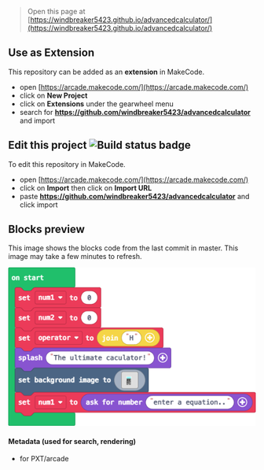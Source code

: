  


> Open this page at [https://windbreaker5423.github.io/advancedcalculator/](https://windbreaker5423.github.io/advancedcalculator/)

## Use as Extension

This repository can be added as an **extension** in MakeCode.

* open [https://arcade.makecode.com/](https://arcade.makecode.com/)
* click on **New Project**
* click on **Extensions** under the gearwheel menu
* search for **https://github.com/windbreaker5423/advancedcalculator** and import

## Edit this project ![Build status badge](https://github.com/windbreaker5423/advancedcalculator/workflows/MakeCode/badge.svg)

To edit this repository in MakeCode.

* open [https://arcade.makecode.com/](https://arcade.makecode.com/)
* click on **Import** then click on **Import URL**
* paste **https://github.com/windbreaker5423/advancedcalculator** and click import

## Blocks preview

This image shows the blocks code from the last commit in master.
This image may take a few minutes to refresh.

![A rendered view of the blocks](https://github.com/windbreaker5423/advancedcalculator/raw/master/.github/makecode/blocks.png)

#### Metadata (used for search, rendering)

* for PXT/arcade
<script src="https://makecode.com/gh-pages-embed.js"></script><script>makeCodeRender("{{ site.makecode.home_url }}", "{{ site.github.owner_name }}/{{ site.github.repository_name }}");</script>
